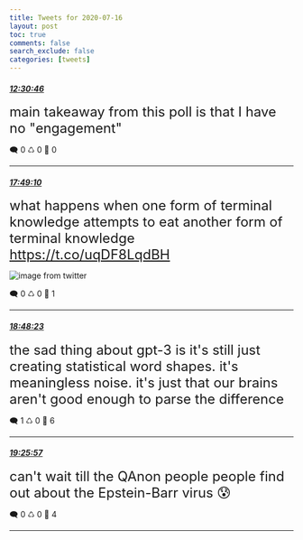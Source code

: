 ```yaml
---
title: Tweets for 2020-07-16
layout: post
toc: true
comments: false
search_exclude: false
categories: [tweets]
---
```



#### <a href = "https://twitter.com/deepfates/status/1283831456276426752">*12:30:46*</a>

<font size="5">main takeaway from this poll is that I have no "engagement"</font>



🗨️ 0 ♺ 0 🤍  0   

---
    
#### <a href = "https://twitter.com/deepfates/status/1283911585967140865">*17:49:10*</a>

<font size="5">what happens when one form of terminal knowledge attempts to eat another form of terminal knowledge  https://t.co/uqDF8LqdBH</font>

![image from twitter](/fastpages//images/EdFetMRU0AAz0Wg.jpg)


🗨️ 0 ♺ 0 🤍  1   

---
    
#### <a href = "https://twitter.com/deepfates/status/1283926486282461184">*18:48:23*</a>

<font size="5">the sad thing about gpt-3 is it's still just creating statistical word shapes. it's meaningless noise. it's just that our brains aren't good enough to parse the difference</font>



🗨️ 1 ♺ 0 🤍  6   

---
    
#### <a href = "https://twitter.com/deepfates/status/1283935943578120192">*19:25:57*</a>

<font size="5">can't wait till the QAnon people people find out about the Epstein-Barr virus 😰</font>



🗨️ 0 ♺ 0 🤍  4   

---
    
            
